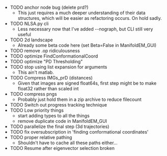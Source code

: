 * TODO anchor node bug (delete prd?)
  * This just requires a much deeper understanding of their data structures, which will be
    easier as refactoring occurs. On hold sadly.
* TODO NLSA.py cli
  * Less necessary now that I've added --nograph, but CLI still very useful
* TODO 2d landscape
  * Already some beta code here (set Beta=False in ManifoldEM_GUI)
* TODO remove .op ridiculousness
* TODO optimize FindConformationalCoord
* TODO optimize "PD Thresholding"
* TODO stop using list expansion for arguments
  * This ain't matlab.
* TODO Compress IMGs_prD (distances)
  * Given that images are signed float64s, first step might be to make float32 rather than scaled int
* TODO compress pngs
  * Probably just hold them in a zip archive to reduce filecount
* TODO Switch out progress tracking technique
* TODO Low priority things
  * start adding types to all the things
  * remove duplicate code in ManifoldEM_GUI
* TODO parallelize the final step (3d trajectories)
* TODO fix oversubscription in 'finding conformational coordinates'
* TODO proper relative pathing
  * Shouldn't have to cache all these paths either...
* TODO Resume after eigenvector selection broken
